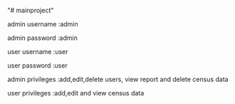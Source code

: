 "# mainproject" 

admin username  :admin

admin password  :admin


user username   :user

user password   :user


admin privileges :add,edit,delete users,
		  view report and delete census data

user privileges  :add,edit and view census data